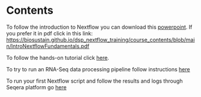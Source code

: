 # Contents

To follow the introduction to Nextflow you can download this [powerpoint](https://biosustain.github.io/dsp_nextflow_training/course_contents/blob/main/IntroNextflowFundamentals.pptx"). If you prefer it in pdf click in this link: <https://biosustain.github.io/dsp_nextflow_training/course_contents/blob/main/IntroNextflowFundamentals.pdf>

To follow the hands-on tutorial click [here](https://biosustain.github.io/dsp_nextflow_training/course_contents/Tutorial.html).

To try to run an RNA-Seq data processing pipeline follow instructions [here](https://biosustain.github.io/dsp_nextflow_training/course_contents/RunningRealWorkflow.html)

To run your first Nextflow script and follow the results and logs through Seqera platform go [here](https://biosustain.github.io/dsp_nextflow_training/course_contents/SeqeraPlatform.html)